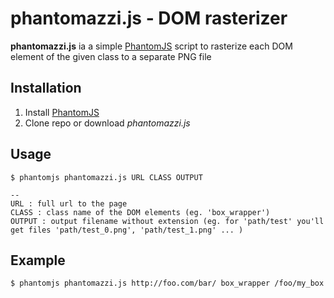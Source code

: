 # phantomazzi.js - DOM rasterizer
**phantomazzi.js** ia a simple [PhantomJS](http://phantomjs.org/) script to rasterize each DOM element of the given class to a separate PNG file

## Installation

1. Install [PhantomJS](http://phantomjs.org/)
2. Clone repo or download *phantomazzi.js*

## Usage

    $ phantomjs phantomazzi.js URL CLASS OUTPUT

    --
    URL : full url to the page
    CLASS : class name of the DOM elements (eg. 'box_wrapper')
    OUTPUT : output filename without extension (eg. for 'path/test' you'll get files 'path/test_0.png', 'path/test_1.png' ... )

## Example
    $ phantomjs phantomazzi.js http://foo.com/bar/ box_wrapper /foo/my_box